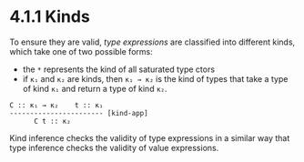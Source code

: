 # 4.1.1 Kinds

To ensure they are valid, *type expressions* are classified into different kinds, which take one of two possible forms:
- the `*` represents the kind of all saturated type ctors
- if `κ₁` and `κ₂` are kinds, then `κ₁ → κ₂` is the kind of types that take a type of kind `κ₁` and return a type of kind `κ₂`.


```
C :: κ₁ → κ₂    t :: κ₁
----------------------- [kind-app]
      C t :: κ₂
```

Kind inference checks the validity of type expressions in a similar way that type inference checks the validity of value expressions.
